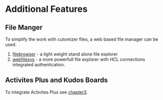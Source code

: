 Additional Features
===================


File Manger
-----------

To simplify the work with cutomizer files, a web based file manager can be used.

1. [filebrowser](chapter1.md) - a light weight stand alone file explorer 
2. [webfilesys](chapter2.md) - a more powerfull file explorer with HCL connections integrated authentication.

Activites Plus and Kudos Boards
-------------------------------

To integrate Activites Plus see [chapter3](chapter3.md).
